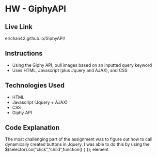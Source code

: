 # HW - GiphyAPI

## Live Link
erichan42.github.io/GiphyAPI/

## Instructions
- Using the Giphy API, pull images based on an inputted query keyword
- Uses HTML, Javascript (plus Jquery and AJAX), and CSS

## Technologies Used
- HTML
- Javascript (Jquery + AJAX)
- CSS
- Giphy API

## Code Explanation
The most challenging part of the assignment was to figure out how to call dynamically created buttons in Jquery. I was able to do this by using the $(selector).on("click","child",function() { }); element.
